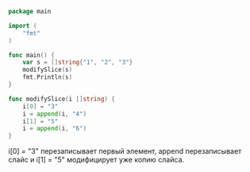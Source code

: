```go
package main

import (
	"fmt"
)

func main() {
	var s = []string{"1", "2", "3"}
	modifySlice(s)
	fmt.Println(s)
}

func modifySlice(i []string) {
	i[0] = "3"
	i = append(i, "4")
	i[1] = "5"
	i = append(i, "6")
}
```

i[0] = "3" перезаписывает первый элемент, append перезаписывает слайс и i[1] = "5" модифицирует уже копию слайса.
